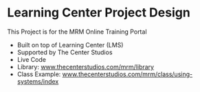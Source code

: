 # Learning Center Project Design
This Project is for the MRM Online Training Portal
- Built on top of Learning Center (LMS)
- Supported by The Center Studios
- Live Code
- Library: www.thecenterstudios.com/mrm/library
- Class Example: www.thecenterstudios.com/mrm/class/using-systems/index

